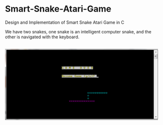 # Smart-Snake-Atari-Game
Design and Implementation of Smart Snake Atari Game in C

We have two snakes, one snake is an intelligent computer snake, and the other is navigated with the keyboard.

<br/><img src='/Snake.png'>
